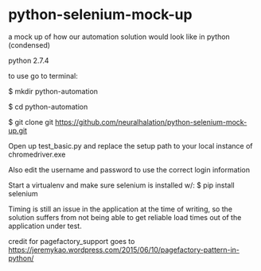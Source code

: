 # python-selenium-mock-up
a mock up of how our automation solution would look like in python (condensed)

python 2.7.4

to use go to terminal: 

$ mkdir python-automation

$ cd python-automation

$ git clone git https://github.com/neuralhalation/python-selenium-mock-up.git


Open up test_basic.py and replace the setup path to your local instance of chromedriver.exe

Also edit the username and password to use the correct login information

Start a virtualenv and make sure selenium is installed w/: $ pip install selenium 

Timing is still an issue in the application at the time of writing, so the solution suffers from not being able to get reliable load
times out of the application under test. 

credit for pagefactory_support goes to https://jeremykao.wordpress.com/2015/06/10/pagefactory-pattern-in-python/
